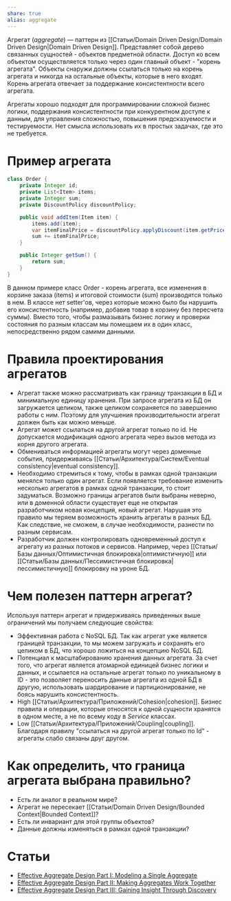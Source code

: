 ```yaml
---
share: true
alias: aggregate
---
```


Агрегат (*aggregate*) — паттерн из [[Статьи/Domain Driven Design/Domain Driven Design|Domain Driven Design]]. Представляет собой дерево связанных сущностей - объектов предметной области. Доступ ко всем объектом осуществляется только через один главный объект - "корень агрегата".
Объекты снаружи должны ссылаться только на корень агрегата и никогда на остальные объекты, которые в него входят. Корень агрегата отвечает за поддержание консистентности всего агрегата.

Агрегаты хорошо подходят для программировании сложной бизнес логики, поддержания консистентности при конкурентном доступе к данным, для управления сложностью, повышения предсказуемости и тестируемости. Нет смысла использовать их в простых задачах, где это не требуется.

# Пример агрегата

``` java
class Order {
    private Integer id;
    private List<Item> items;
    private Integer sum;
    private DiscountPolicy discountPolicy;

    public void addItem(Item item) {
        items.add(item);
        var itemFinalPrice = discountPolicy.applyDiscount(item.getPrice());
        sum += itemFinalPrice;
    }

    public Integer getSum() {
        return sum;
    }
}
```

В данном примере класс Order - корень агрегата, все изменения в корзине заказа (items) и итоговой стоимости (sum) производятся только в нем. В классе нет setter'ов, через которые можно было бы нарушить его консистентность (например, добавив товар в корзину без пересчета суммы).
Вместо того, чтобы размазывать бизнес логику и проверки состояния по разным классам мы помещаем их в один класс, непосредственно рядом самими данными.

# Правила проектирования агрегатов

- Агрегат также можно рассматривать как границу транзакции в БД и минимальную единицу хранения. При запросе агрегата из БД он загружается целиком, также целиком сохраняется по завершению работы с ним. Поэтому для улучшения производительности агрегат должен быть как можно меньше.
- Агрегат может ссылаться на другой агрегат только по id. Не допускается модификация одного агрегата через вызов метода из корня другого агрегата.
- Обмениваться информацией агрегаты могут через доменные события, придерживаясь [[Статьи/Архитектура/Систем/Eventual consistency|eventual consistency]].
- Необходимо стремиться к тому, чтобы в рамках одной транзакции менялся только один агрегат. Если появляется требование изменить несколько агрегатов в рамках одной транзакции, то стоит задуматься. Возможно границы агрегатов были выбраны неверно, или в доменной области существует еще не открытая разработчиком новая концепция, новый агрегат. Нарушая это правило мы теряем возможность хранить агрегаты в разных БД. Как следствие, не сможем, в случае необходимости, разнести по разным сервисам.
- Разработчик должен контролировать одновременный доступ к агрегату из разных потоков и сервисов. Например, через [[Статьи/Базы данных/Оптимистичная блокировка|оптимистичную]] или [[Статьи/Базы данных/Пессимистичная блокировка|пессимистичную]] блокировку на уроне БД.

# Чем полезен паттерн агрегат?

Используя паттерн агрегат и придерживаясь приведенных выше ограничений мы получаем следующие свойства:
- Эффективная работа с NoSQL БД. Так как агрегат уже является границей транзакции, то мы можем загружать и сохранять его целиком в БД, что хорошо ложиться на концепцию NoSQL БД.
- Потенциал к масштабированию хранения данных агрегата. За счет того, что агрегат является атомарной единицей бизнес логики и данных, и ссылается на остальные агрегат только по уникальному в ID - это позволяет переносить данные агрегата из одной БД в другую, использовать шардирование и партиционирование, не боясь нарушить консистентность.
- High [[Статьи/Архитектура/Приложений/Cohesion|cohesion]]. Бизнес правила и операции, которые относятся к одной сущности хранятся в одном месте, а не по всему коду в *Service* классах.
- Low [[Статьи/Архитектура/Приложений/Coupling|coupling]]. Благодаря правилу "ссылаться на другой агрегат только по Id" - агрегаты слабо связаны друг другом.

# Как определить, что граница агрегата выбрана правильно?
- Есть ли аналог в реальном мире?
- Агрегат не пересекает [[Статьи/Domain Driven Design/Bounded Context|Bounded Context]]?
- Есть ли инвариант для этой группы объектов?
- Данные должны изменяться в рамках одной транзакции?

# Статьи
- [Effective Aggregate Design Part I: Modeling a Single Aggregate](https://www.dddcommunity.org/wp-content/uploads/files/pdf_articles/Vernon_2011_1.pdf)
- [Effective Aggregate Design Part II: Making Aggregates Work Together](https://www.dddcommunity.org/wp-content/uploads/files/pdf_articles/Vernon_2011_2.pdf)
- [Effective Aggregate Design Part III: Gaining Insight Through Discovery](https://www.dddcommunity.org/wp-content/uploads/files/pdf_articles/Vernon_2011_3.pdf)
